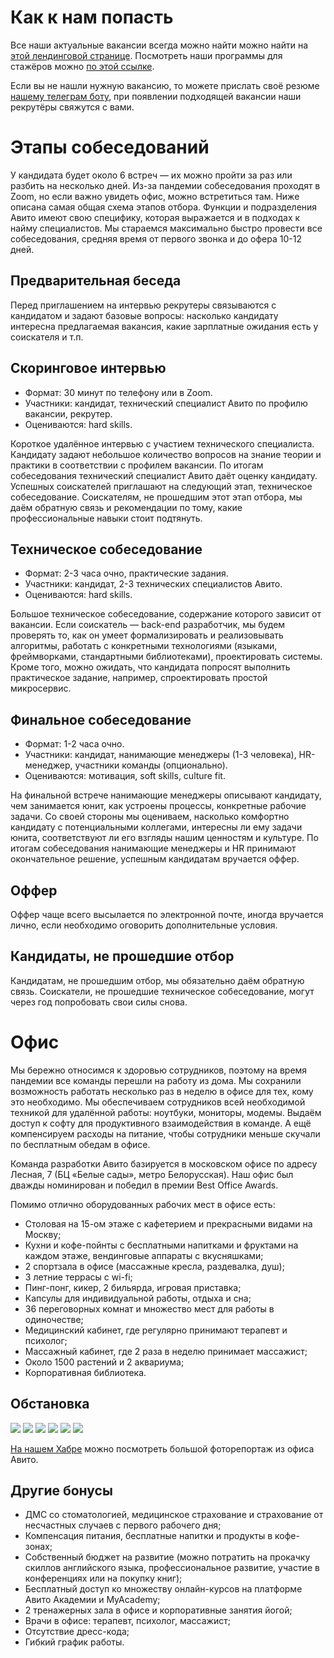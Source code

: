 # Как к нам попасть
Все наши актуальные вакансии всегда можно найти можно найти на [этой лендинговой странице](https://www.avito.ru/company/job). Посмотреть наши программы для стажёров можно [по этой ссылке](https://start.avito.ru/?_ga=2.43235045.1977086247.1618215396-1564899807.1605617994).

Если вы не нашли нужную вакансию, то можете прислать своё резюме [нашему телеграм боту](https://t.me/avitohrbot), при появлении подходящей вакансии наши рекрутёры свяжутся с вами.

# Этапы собеседований
У кандидата будет около 6 встреч — их можно пройти за раз или разбить на несколько дней. Из-за пандемии собеседования проходят в Zoom, но если важно увидеть офис, можно встретиться там. Ниже описана самая общая схема этапов отбора. Функции и подразделения Авито имеют свою специфику, которая выражается и в подходах к найму специалистов. Мы стараемся максимально быстро провести все собеседования, средняя время от первого звонка и до офера 10-12 дней.

## Предварительная беседа
Перед приглашением на интервью рекрутеры связываются с кандидатом и задают базовые вопросы: насколько кандидату интересна предлагаемая вакансия, какие зарплатные ожидания есть у соискателя и т.п.

## Скоринговое интервью
- Формат: 30 минут по телефону или в Zoom.
- Участники: кандидат, технический специалист Авито по профилю вакансии, рекрутер.
- Оцениваются: hard skills.

Короткое удалённое интервью с участием технического специалиста. Кандидату задают небольшое количество вопросов на знание теории и практики в соответствии с профилем вакансии. По итогам собеседования технический специалист Авито даёт оценку кандидату. Успешных соискателей приглашают на следующий этап, техническое собеседование. Соискателям, не прошедшим этот этап отбора, мы даём обратную связь и рекомендации по тому, какие профессиональные навыки стоит подтянуть.

## Техническое собеседование
- Формат: 2-3 часа очно, практические задания.
- Участники: кандидат, 2-3 технических специалистов Авито.
- Оцениваются: hard skills.

Большое техническое собеседование, содержание которого зависит от вакансии. Если соискатель — back-end разработчик, мы будем проверять то, как он умеет формализировать и реализовывать алгоритмы, работать с конкретными технологиями (языками, фреймворками, стандартными библиотеками), проектировать системы. Кроме того, можно ожидать, что кандидата попросят выполнить практическое задание, например, спроектировать простой микросервис.

## Финальное собеседование
- Формат: 1-2 часа очно.
- Участники: кандидат, нанимающие менеджеры (1-3 человека), HR-менеджер, участники команды (опционально).
- Оцениваются: мотивация, soft skills, culture fit.

На финальной встрече нанимающие менеджеры описывают кандидату, чем занимается юнит, как устроены процессы, конкретные рабочие задачи. Со своей стороны мы оцениваем, насколько комфортно кандидату с потенциальными коллегами, интересны ли ему задачи юнита, соответствуют ли его взгляды нашим ценностям и культуре. По итогам собеседования нанимающие менеджеры и HR принимают окончательное решение, успешным кандидатам вручается оффер. 

## Оффер
Оффер чаще всего высылается по электронной почте, иногда вручается лично, если необходимо оговорить дополнительные условия.

## Кандидаты, не прошедшие отбор
Кандидатам, не прошедшим отбор, мы обязательно даём обратную связь. Соискатели, не прошедшие техническое собеседование, могут через год попробовать свои силы снова.

# Офис
Мы бережно относимся к здоровью сотрудников, поэтому на время пандемии все команды перешли на работу из дома. Мы сохранили возможность работать несколько раз в неделю в офисе для тех, кому это необходимо. Мы обеспечиваем сотрудников всей необходимой техникой для удалённой работы: ноутбуки, мониторы, модемы. Выдаём доступ к софту для продуктивного взаимодействия в команде. А ещё компенсируем расходы на питание, чтобы сотрудники меньше скучали по бесплатным обедам в офисе.

Команда разработки Авито базируется в московском офисе по адресу Лесная, 7 (БЦ «Белые сады», метро Белорусская). Наш офис был дважды номинирован и победил в премии Best Office Awards.

Помимо отлично оборудованных рабочих мест в офисе есть:

- Столовая на 15-ом этаже с кафетерием и прекрасными видами на Москву;
- Кухни и кофе-пойнты с бесплатными напитками и фруктами на каждом этаже, вендинговые аппараты с вкусняшками;
- 2 спортзала в офисе (массажные кресла, раздевалка, душ);
- 3 летние террасы с wi-fi;
- Пинг-понг, кикер, 2 бильярда, игровая приставка;
- Капсулы для индивидуальной работы, отдыха и сна;
- 36 переговорных комнат и множество мест для работы в одиночестве;
- Медицинский кабинет, где регулярно принимают терапевт и психолог;
- Массажный кабинет, где 2 раза в неделю принимает массажист;
- Около 1500 растений и 2 аквариума;
- Корпоративная библиотека.

## Обстановка
<p align="center">

![](https://github.com/lapkoa/Images/blob/6df140573355a495736ff00c38153b8e55704eb4/Photo_002.jpg)
![](https://github.com/lapkoa/Images/blob/6df140573355a495736ff00c38153b8e55704eb4/Photo_246.jpg)
![](https://github.com/lapkoa/Images/blob/6df140573355a495736ff00c38153b8e55704eb4/Photo_391.jpg)
![](https://github.com/lapkoa/Images/blob/b0bf6e6802fa53936ec9dfba95a4ba99f14e4496/Photo_345.jpg)
![](https://github.com/lapkoa/Images/blob/3c12e9e02ef2d1ef875ffc14e2b771a053879fbd/Photo_349.jpg)
![](https://github.com/lapkoa/Images/blob/3c12e9e02ef2d1ef875ffc14e2b771a053879fbd/Photo_372.jpg)
</p>

[На нашем Хабре](https://habr.com/company/avito/blog/335896/) можно посмотреть большой фоторепортаж из офиса Авито. 

## Другие бонусы
- ДМС со стоматологией, медицинское страхование и страхование от несчастных случаев с первого рабочего дня;
- Компенсация питания, бесплатные напитки и продукты в кофе-зонах;
- Собственный бюджет на развитие (можно потратить на прокачку скиллов английского языка, профессиональное развитие, участие в конференциях или на покупку книг);
- Бесплатный доступ ко множеству онлайн-курсов на платформе Авито Академии и MyAcademy;
- 2 тренажерных зала в офисе и корпоративные занятия йогой;
- Врачи в офисе: терапевт, психолог, массажист;
- Отсутствие дресс-кода;
- Гибкий график работы. 
